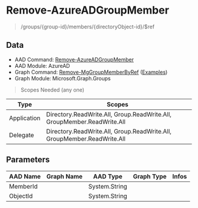 # Remove-AzureADGroupMember

> /groups/{group-id}/members/{directoryObject-id}/$ref

## Data

+ AAD Command: [Remove-AzureADGroupMember](https://docs.microsoft.com/en-us/powershell/module/AzureAD/Remove-AzureADGroupMember)
+ AAD Module: AzureAD
+ Graph Command: [Remove-MgGroupMemberByRef](https://docs.microsoft.com/en-us/powershell/module/Microsoft.Graph.Groups/Remove-MgGroupMemberByRef) ([Examples](https://github.com/orgs/msgraph/discussions?discussions_q=Remove-MgGroupMemberByRef))
+ Graph Module: Microsoft.Graph.Groups

> Scopes Needed (any one)

|Type|Scopes|
|---|---|
|Application|Directory.ReadWrite.All, Group.ReadWrite.All, GroupMember.ReadWrite.All|
|Delegate|Directory.ReadWrite.All, Group.ReadWrite.All, GroupMember.ReadWrite.All|

## Parameters

|AAD Name|Graph Name|AAD Type|Graph Type|Infos|
|---|---|---|---|---|
|MemberId||System.String|||
|ObjectId||System.String|||


